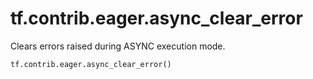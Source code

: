 <div itemscope itemtype="http://developers.google.com/ReferenceObject">
<meta itemprop="name" content="tf.contrib.eager.async_clear_error" />
<meta itemprop="path" content="Stable" />
</div>

# tf.contrib.eager.async_clear_error

Clears errors raised during ASYNC execution mode.

``` python
tf.contrib.eager.async_clear_error()
```

<!-- Placeholder for "Used in" -->
